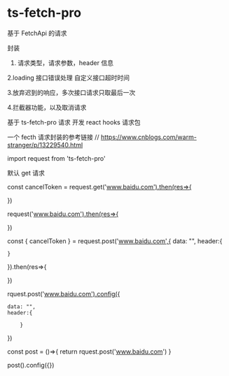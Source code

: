 # ts-fetch-pro

基于 FetchApi 的请求

封装

1. 请求类型，请求参数，header 信息

2.loading 接口错误处理 自定义接口超时时间

3.放弃迟到的响应，多次接口请求只取最后一次

4.拦截器功能，以及取消请求

基于 ts-fetch-pro 请求 开发 react hooks 请求包

一个 fecth 请求封装的参考链接
// https://www.cnblogs.com/warm-stranger/p/13229540.html

import request from 'ts-fetch-pro'

默认 get 请求

const cancelToken = request.get('www.baidu.com').then(res=>{

})

request('www.baidu.com').then(res=>{

})

const { cancelToken } = request.post('www.baidu.com',{
data: "",
header:{

    }

}).then(res=>{

})

rquest.post('www.baidu.com').config({

    data: "",
    header:{

        }

})



const post = ()=>{
    return rquest.post('www.baidu.com')
}


post().config({})